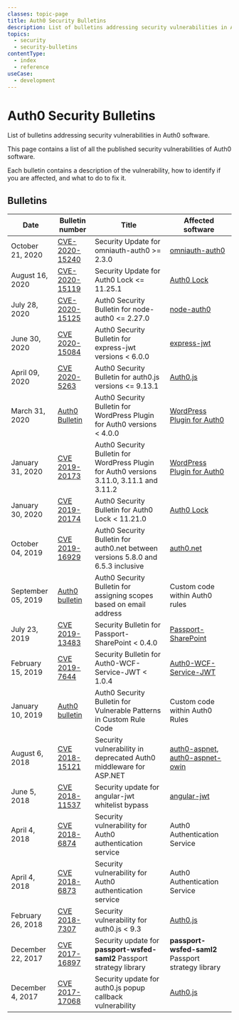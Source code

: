 ```yaml
---
classes: topic-page
title: Auth0 Security Bulletins
description: List of bulletins addressing security vulnerabilities in Auth0 software, with info on how to fix them.
topics:
  - security
  - security-bulletins
contentType:
  - index
  - reference
useCase:
  - development
---
```

<div class="topic-page-header">
  <div data-name="example" class="topic-page-badge"></div>
  <h1>Auth0 Security Bulletins</h1>
  <p>
    List of bulletins addressing security vulnerabilities in Auth0 software.
  </p>
</div>

This page contains a list of all the published security vulnerabilities of Auth0 software.

Each bulletin contains a description of the vulnerability, how to identify if you are affected, and what to do to fix it.

## Bulletins

| **Date** | **Bulletin number** | **Title** | **Affected software** |
|-|-|-|-|
| October 21, 2020 | [CVE-2020-15240](/security/bulletins/cve-2020-15240) | Security Update for omniauth-auth0 >= 2.3.0 | [omniauth-auth0](https://github.com/auth0/omniauth-auth0) |
| August 16, 2020 | [CVE-2020-15119](/security/bulletins/cve-2020-15119) | Security Update for Auth0 Lock <= 11.25.1 | [Auth0 Lock](https://github.com/auth0/lock) |
| July 28, 2020 | [CVE-2020-15125](/security/bulletins/cve-2020-15125) | Auth0 Security Bulletin for node-auth0 <= 2.27.0 | [node-auth0](https://github.com/auth0/node-auth0) |
| June 30, 2020 | [CVE 2020-15084](/security/bulletins/cve-2020-15084) | Auth0 Security Bulletin for express-jwt versions < 6.0.0 | [express-jwt](https://github.com/auth0/express-jwt) |
| April 09, 2020 | [CVE 2020-5263](/security/bulletins/cve-2020-5263) | Auth0 Security Bulletin for auth0.js versions <= 9.13.1 | [Auth0.js](/libraries/auth0js) |
| March 31, 2020 | [Auth0 Bulletin](/security/bulletins/2020-03-31_wpauth0) | Auth0 Security Bulletin for WordPress Plugin for Auth0 versions < 4.0.0 | [WordPress Plugin for Auth0](https://github.com/auth0/wp-auth0) |
| January 31, 2020 | [CVE 2019-20173](/security/bulletins/cve-2019-20173) | Auth0 Security Bulletin for WordPress Plugin for Auth0 versions 3.11.0, 3.11.1 and 3.11.2 | [WordPress Plugin for Auth0](https://github.com/auth0/wp-auth0) |
| January 30, 2020 | [CVE 2019-20174](/security/bulletins/cve-2019-20174) | Auth0 Security Bulletin for Auth0 Lock < 11.21.0 | [Auth0 Lock](https://github.com/auth0/lock) |
| October 04, 2019 | [CVE 2019-16929](/security/bulletins/cve-2019-16929) | Auth0 Security Bulletin for auth0.net between versions 5.8.0 and 6.5.3 inclusive | [auth0.net](https://www.nuget.org/packages/Auth0.AuthenticationApi/) |
| September 05, 2019 | [Auth0 bulletin](/security/bulletins/2019-09-05_scopes) | Auth0 Security Bulletin for assigning scopes based on email address | Custom code within Auth0 rules |
| July 23, 2019 | [CVE 2019-13483](/security/bulletins/cve-2019-13483) | Security Bulletin for Passport-SharePoint < 0.4.0 | [Passport-SharePoint](https://github.com/auth0/passport-sharepoint) |
| February 15, 2019 | [CVE 2019-7644](/security/bulletins/cve-2019-7644) | Security Bulletin for Auth0-WCF-Service-JWT < 1.0.4 | [Auth0-WCF-Service-JWT](https://www.nuget.org/packages/Auth0-WCF-Service-JWT/) |
| January 10, 2019 | [Auth0 bulletin](/security/bulletins/2019-01-10_rules) | Auth0 Security Bulletin for Vulnerable Patterns in Custom Rule Code | Custom code within Auth0 Rules |
| August 6, 2018 | [CVE 2018-15121](/security/bulletins/cve-2018-15121) | Security vulnerability in deprecated Auth0 middleware for ASP.NET | [auth0-aspnet](https://github.com/auth0/auth0-aspnet), [auth0-aspnet-owin](https://github.com/auth0/auth0-aspnet-owin) |
| June 5, 2018 | [CVE 2018-11537](/security/bulletins/cve-2018-11537) | Security update for angular-jwt whitelist bypass | [angular-jwt](https://github.com/auth0/angular-jwt) |
| April 4, 2018 | [CVE 2018-6874](/security/bulletins/cve-2018-6874) | Security vulnerability for Auth0 authentication service | Auth0 Authentication Service |
| April 4, 2018 | [CVE 2018-6873](/security/bulletins/cve-2018-6873) | Security vulnerability for Auth0 authentication service | Auth0 Authentication Service |
| February 26, 2018 | [CVE 2018-7307](/security/bulletins/cve-2018-7307) | Security vulnerability for auth0.js < 9.3 | [Auth0.js](/libraries/auth0js) |
| December 22, 2017 | [CVE 2017-16897](/security/bulletins/cve-2017-16897) | Security update for **passport-wsfed-saml2** Passport strategy library | **passport-wsfed-saml2** Passport strategy library |
| December 4, 2017 | [CVE 2017-17068](/security/bulletins/cve-2017-17068) | Security update for auth0.js popup callback vulnerability | [Auth0.js](/libraries/auth0js) |
